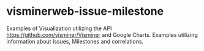 visminerweb-issue-milestone
===========================

Examples of Visualization utilizing the API https://github.com/visminer/Visminer and Google Charts.
Examples utilizing information about Issues, Milestones and correlations.
